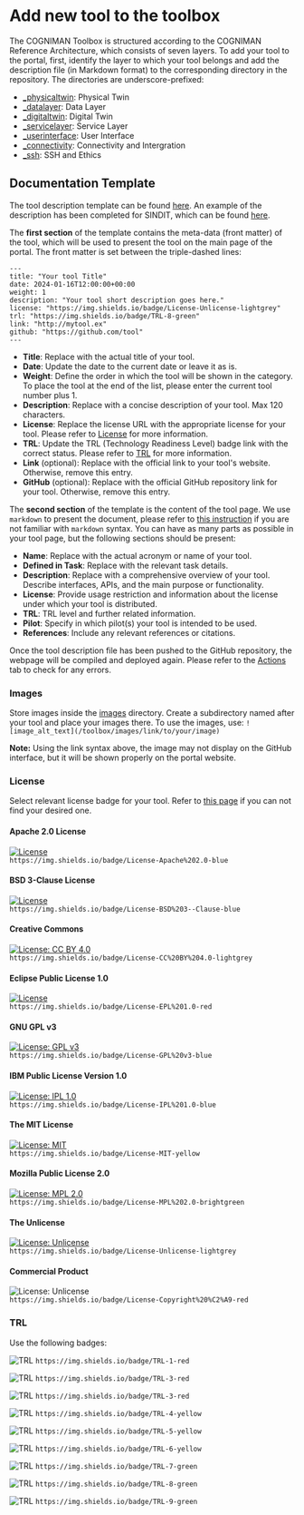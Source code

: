 # Add new tool to the toolbox
The COGNIMAN Toolbox is structured according to the COGNIMAN Reference Architecture, which consists of seven layers. To add your tool to the portal, first, identify the layer to which your tool belongs and add the description file (in Markdown format) to the corresponding directory in the repository. The directories are underscore-prefixed:
- [_physicaltwin](/_physicaltwin): Physical Twin
- [_datalayer](/_datalayer): Data Layer
- [_digitaltwin](/_digitaltwin): Digital Twin 
- [_servicelayer](/_digitaltwin): Service Layer
- [_userinterface](/_userinterface): User Interface
- [_connectivity](/_connectivity): Connectivity and Intergration
- [_ssh](/_connectivity): SSH and Ethics

## Documentation Template
The tool description template can be found [here](/documentation/example_tool_template.md). An example of the description has been completed for SINDIT, which can be found [here](/_digitaltwin/sindit.md).

The **first section** of the template contains the meta-data (front matter) of the tool, which will be used to present the tool on the main page of the portal. The front matter is set between the triple-dashed lines:

```
---
title: "Your tool Title"
date: 2024-01-16T12:00:00+00:00
weight: 1
description: "Your tool short description goes here."
license: "https://img.shields.io/badge/License-Unlicense-lightgrey"
trl: "https://img.shields.io/badge/TRL-8-green"
link: "http://mytool.ex"
github: "https://github.com/tool"
---
```
- **Title**: Replace with the actual title of your tool.
- **Date**: Update the date to the current date or leave it as is.
- **Weight**: Define the order in which the tool will be shown in the category. To place the tool at the end of the list, please enter the current tool number plus 1.
- **Description**: Replace with a concise description of your tool. Max 120 characters.
- **License**: Replace the license URL with the appropriate license for your tool. Please refer to [License](#license) for more information.
- **TRL**: Update the TRL (Technology Readiness Level) badge link with the correct status. Please refer to [TRL](#trl) for more information.
- **Link** (optional): Replace with the official link to your tool's website. Otherwise, remove this entry.
- **GitHub** (optional): Replace with the official GitHub repository link for your tool. Otherwise, remove this entry.

The **second section** of the template is the content of the tool page. We use `markdown` to present the document, please refer to [this instruction](https://www.markdownguide.org/basic-syntax/) if you are not familiar with `markdown` syntax. You can have as many parts as possible in your tool page, but the following sections should be present:
- **Name**: Replace with the actual acronym or name of your tool.
- **Defined in Task**: Replace with the relevant task details.
- **Description**: Replace with a comprehensive overview of your tool. Describe interfaces, APIs, and the main purpose or functionality.
- **License**: Provide usage restriction and information about the license under which your tool is distributed.
- **TRL**: TRL level and further related information.
- **Pilot**: Specify in which pilot(s) your tool is intended to be used.
- **References**: Include any relevant references or citations.

Once the tool description file has been pushed to the GitHub repository, the webpage will be compiled and deployed again. Please refer to the [Actions](https://github.com/COGNIMANEU/toolbox/actions) tab to check for any errors.

### Images
Store images inside the [images](/images) directory. Create a subdirectory named after your tool and place your images there. To use the images, use:
`![image_alt_text](/toolbox/images/link/to/your/image)` 

**Note:** Using the link syntax above, the image may not display on the GitHub interface, but it will be shown properly on the portal website.

### License
Select relevant license badge for your tool. Refer to [this page](https://gist.github.com/kofiav/c1059e1075b67582e86b07aa9759e20d) if you can not find your desired one.

#### Apache 2.0 License
[![License](https://img.shields.io/badge/License-Apache%202.0-yellowgreen.svg)](https://opensource.org/licenses/Apache-2.0)  
`https://img.shields.io/badge/License-Apache%202.0-blue`

#### BSD 3-Clause License
[![License](https://img.shields.io/badge/License-BSD%203--Clause-orange.svg)](https://opensource.org/licenses/BSD-3-Clause)  
`https://img.shields.io/badge/License-BSD%203--Clause-blue`

#### Creative Commons
[![License: CC BY 4.0](https://img.shields.io/badge/License-CC%20BY%204.0-lightgrey.svg)](https://creativecommons.org/licenses/by/4.0/)  
`https://img.shields.io/badge/License-CC%20BY%204.0-lightgrey`

#### Eclipse Public License 1.0
[![License](https://img.shields.io/badge/License-EPL%201.0-red.svg)](https://opensource.org/licenses/EPL-1.0)  
`https://img.shields.io/badge/License-EPL%201.0-red`

#### GNU GPL v3
[![License: GPL v3](https://img.shields.io/badge/License-GPL%20v3-blue.svg)](https://www.gnu.org/licenses/gpl-3.0)  
`https://img.shields.io/badge/License-GPL%20v3-blue`

#### IBM Public License Version 1.0
[![License: IPL 1.0](https://img.shields.io/badge/License-IPL%201.0-blue.svg)](https://opensource.org/licenses/IPL-1.0)  
`https://img.shields.io/badge/License-IPL%201.0-blue`

#### The MIT License
[![License: MIT](https://img.shields.io/badge/License-MIT-yellow.svg)](https://opensource.org/licenses/MIT)  
`https://img.shields.io/badge/License-MIT-yellow`

#### Mozilla Public License 2.0
[![License: MPL 2.0](https://img.shields.io/badge/License-MPL%202.0-brightgreen.svg)](https://opensource.org/licenses/MPL-2.0)  
`https://img.shields.io/badge/License-MPL%202.0-brightgreen`

#### The Unlicense
[![License: Unlicense](https://img.shields.io/badge/License-Unlicense-lightgrey)](http://unlicense.org)    
`https://img.shields.io/badge/License-Unlicense-lightgrey`

#### Commercial Product
![License: Unlicense](https://img.shields.io/badge/License-Copyright%20%C2%A9-red)  
`https://img.shields.io/badge/License-Copyright%20%C2%A9-red`

### TRL
Use the following badges:

![TRL](https://img.shields.io/badge/TRL-1-red)
`https://img.shields.io/badge/TRL-1-red`

![TRL](https://img.shields.io/badge/TRL-2-red)
`https://img.shields.io/badge/TRL-3-red`

![TRL](https://img.shields.io/badge/TRL-3-red)
`https://img.shields.io/badge/TRL-3-red`

![TRL](https://img.shields.io/badge/TRL-4-yellow)
`https://img.shields.io/badge/TRL-4-yellow`

![TRL](https://img.shields.io/badge/TRL-5-yellow)
`https://img.shields.io/badge/TRL-5-yellow`

![TRL](https://img.shields.io/badge/TRL-6-yellow)
`https://img.shields.io/badge/TRL-6-yellow`

![TRL](https://img.shields.io/badge/TRL-7-green)
`https://img.shields.io/badge/TRL-7-green`

![TRL](https://img.shields.io/badge/TRL-8-green)
`https://img.shields.io/badge/TRL-8-green`

![TRL](https://img.shields.io/badge/TRL-9-green)
`https://img.shields.io/badge/TRL-9-green`
